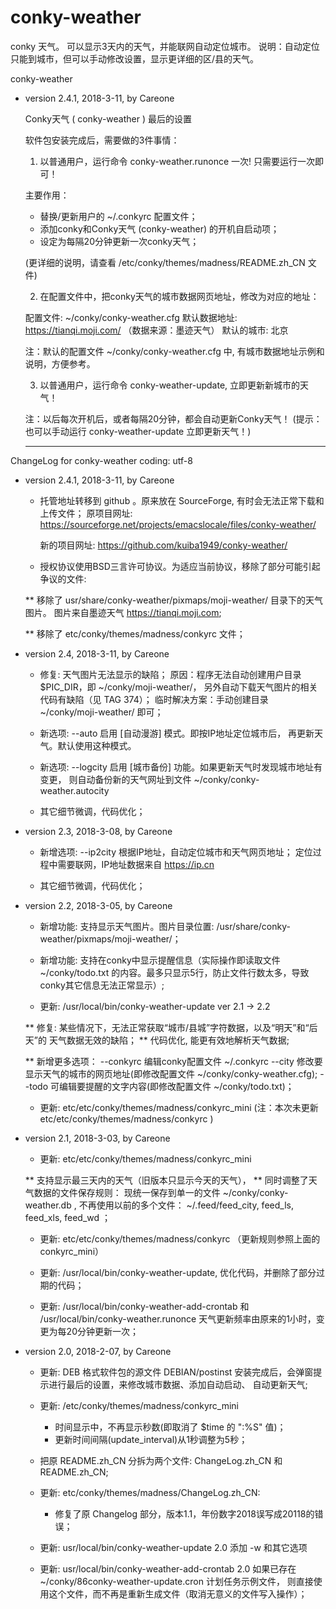 # conky-weather
conky 天气。
可以显示3天内的天气，并能联网自动定位城市。
说明：自动定位只能到城市，但可以手动修改设置，显示更详细的区/县的天气。

conky-weather

* version 2.4.1, 2018-3-11, by Careone


    Conky天气 ( conky-weather ) 最后的设置

  软件包安装完成后，需要做的3件事情：

  1. 以普通用户，运行命令 conky-weather.runonce 一次!
  只需要运行一次即可！

  主要作用：
  * 替换/更新用户的 ~/.conkyrc 配置文件；
  * 添加conky和Conky天气 (conky-weather) 的开机自启动项；
  * 设定为每隔20分钟更新一次conky天气；

  (更详细的说明，请查看 /etc/conky/themes/madness/README.zh_CN 文件)

  2. 在配置文件中，把conky天气的城市数据网页地址，修改为对应的地址：

  配置文件: ~/conky/conky-weather.cfg
  默认数据地址: https://tianqi.moji.com/ （数据来源：墨迹天气）
  默认的城市: 北京

  注：默认的配置文件 ~/conky/conky-weather.cfg 中, 
      有城市数据地址示例和说明，方便参考。

  3. 以普通用户，运行命令 conky-weather-update, 立即更新新城市的天气！

  注：以后每次开机后，或者每隔20分钟，都会自动更新Conky天气！
  (提示：也可以手动运行 conky-weather-update 立即更新天气！)

  -----------

ChangeLog for conky-weather 
coding: utf-8

* version 2.4.1, 2018-3-11, by Careone


	* 托管地址转移到 github 。原来放在 SourceForge, 有时会无法正常下载和上传文件；
	  原项目网址: 
	  https://sourceforge.net/projects/emacslocale/files/conky-weather/
	  
	  新的项目网址:
	  https://github.com/kuiba1949/conky-weather/
	  
	* 授权协议使用BSD三言许可协议。为适应当前协议，移除了部分可能引起争议的文件:

	** 移除了 usr/share/conky-weather/pixmaps/moji-weather/ 目录下的天气图片。
	   图片来自墨迹天气 https://tianqi.moji.com; 
	   
	** 移除了 etc/conky/themes/madness/conkyrc 文件；


* version 2.4, 2018-3-11, by Careone

	* 修复: 天气图片无法显示的缺陷；
	  原因：程序无法自动创建用户目录 $PIC_DIR，即 ~/conky/moji-weather/，
	  另外自动下载天气图片的相关代码有缺陷（见 TAG 374）；
	  临时解决方案：手动创建目录 ~/conky/moji-weather/ 即可；

	* 新选项: --auto  启用 [自动漫游] 模式。即按IP地址定位城市后，
                   再更新天气。默认使用这种模式。
		   	
	* 新选项: --logcity  启用 [城市备份] 功能。如果更新天气时发现城市地址有变更，
          则自动备份新的天气网址到文件 ~/conky/conky-weather.autocity

	* 其它细节微调，代码优化；


* version 2.3, 2018-3-08, by Careone
	
	* 新增选项: --ip2city 
	  根据IP地址，自动定位城市和天气网页地址；
	  定位过程中需要联网，IP地址数据来自 https://ip.cn

	* 其它细节微调，代码优化；


* version 2.2, 2018-3-05, by Careone
	
	* 新增功能: 支持显示天气图片。图片目录位置: 
	 /usr/share/conky-weather/pixmaps/moji-weather/；

	* 新增功能: 支持在conky中显示提醒信息（实际操作即读取文件 ~/conky/todo.txt
	  的内容。最多只显示5行，防止文件行数太多，导致conky其它信息无法正常显示）;
	  
  	* 更新: /usr/local/bin/conky-weather-update ver 2.1 -> 2.2

	** 修复: 某些情况下，无法正常获取“城市/县城”字符数据，以及“明天”和“后天”的
		天气数据无效的缺陷；
	** 代码优化, 能更有效地解析天气数据; 

	** 新增更多选项：
	  --conkyrc 编辑conky配置文件 ~/.conkyrc
	  --city  修改要显示天气的城市的网页地址(即修改配置文件
		  ~/conky/conky-weather.cfg);
	  --todo  可编辑要提醒的文字内容(即修改配置文件 ~/conky/todo.txt)；

	* 更新: etc/etc/conky/themes/madness/conkyrc_mini
  	 (注：本次未更新 etc/etc/conky/themes/madness/conkyrc ) 


* version 2.1, 2018-3-03, by Careone
	
	* 更新: etc/etc/conky/themes/madness/conkyrc_mini

	** 支持显示最三天内的天气（旧版本只显示今天的天气），
	** 同时调整了天气数据的文件保存规则：
	  现统一保存到单一的文件 ~/conky/conky-weather.db , 不再使用以前的多个文件：
	  ~/.feed/feed_city, feed_ls, feed_xls, feed_wd ；
	  
  	* 更新: etc/etc/conky/themes/madness/conkyrc
  	 （更新规则参照上面的 conkyrc_mini）
  	 
  	* 更新: /usr/local/bin/conky-weather-update, 优化代码，并删除了部分过期的代码； 
  	
  	* 更新: /usr/local/bin/conky-weather-add-crontab
  	      和 /usr/local/bin/conky-weather.runonce
  	天气更新频率由原来的1小时，变更为每20分钟更新一次；


* version 2.0, 2018-2-07, by Careone

	* 更新: DEB 格式软件包的源文件 DEBIAN/postinst
	  安装完成后，会弹窗提示进行最后的设置，来修改城市数据、添加自动启动、
	  自动更新天气; 

	* 更新: /etc/conky/themes/madness/conkyrc_mini
	  + 时间显示中，不再显示秒数(即取消了 $time 的 ":%S" 值)；
	  + 更新时间间隔(update_interval)从1秒调整为5秒；

	* 把原 README.zh_CN 分拆为两个文件: ChangeLog.zh_CN 和 README.zh_CN; 

	* 更新: etc/conky/themes/madness/ChangeLog.zh_CN:
	  + 修复了原 Changelog 部分，版本1.1，年份数字2018误写成20118的错误；

	* 更新: usr/local/bin/conky-weather-update 2.0
  	  添加 -w 和其它选项

	* 更新: usr/local/bin/conky-weather-add-crontab 2.0
  	  如果已存在 ~/conky/86conky-weather-update.cron 计划任务示例文件，
  	  则直接使用这个文件，而不再是重新生成文件（取消无意义的文件写入操作）；  	  

